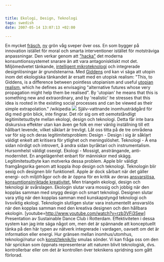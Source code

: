 ```yaml
---


title: Ekologi, Design, Teknologi
tags: swedish
date: 2007-05-14 13:07:13 +02:00

---
```


En mycket [fräsch](http://www.inhabitat.com/ "fräsch"), [ny](http://pruned.blogspot.com/ "ny") grön våg sveper över oss. En som bygger på innovation istället för moral och smarta interventioner istället för motsträviga anpassningar. Den verkar genom att ["hacka"](2007-04-19-tva-recensioner.html) det moderna konsumtionssystemet snarare än att vara antagonisktiskt mot det. Miljömedvetet tänkande, [intelligent mikroteknologi](http://copyriot.se/2007/05/07/eller-sa-kallar-man-det-radio/ "intelligent mikroteknologi") och integrerade designlösningar är grundstenarna. Med [Giddens](http://en.wikipedia.org/wiki/Anthony_Giddens "Giddens") ord kan vi säga att utopin inom det ekologiska tänkandet är ersatt med en utopisk realism: "This, to Giddens, is a difference between pointless utopianism and useful [utopian realism](http://en.wikipedia.org/w/index.php?title=Utopian_realism&action=edit "Utopian realism"), which he defines as envisaging "alternative futures whose very propagation might help them be realised". By 'utopian' he means that this is something new and extraordinary, and by 'realistic' he stresses that this idea is rooted in the existing social processes and can be viewed as their simple extrapolation." /wikipedia [![](http://www.inhabitat.com/wp-content/uploads/miele-cultivate-exploded-view.jpg)](http://www.embryo.ie/miele/) Själv-vattnande inomhusträdgård för dig med grön blick, inte fingrar. Det rör sig om ett oemotståndligt legitimitetsutbyte mellan ekologi, design och teknologi. Detta får inte bara diskursiva effekter utan kan även ge folk en mer vänlig inställning till ett hållbart levende, vilket såklart är trevligt. Låt oss titta på de tre områdena var för sig och deras legitimitetsproblem: Design - Design i sig är såklart väldigt enkelt att kritisera för ytlighet och meningslöshet. Teknologi - Å ena sidan nördigt och introvert, å andra sidan byråktari och instrumentalism. Hursomhelst väldigt osexigt. Ekologi - Mossigt, ansträngande, anti-modernitet. En angelägenhet enbart för människor med skägg. Legitimitetsutbyte kan motverka dessa problem. Apple blir väldigt framgångsrika genom att koppla ihop design och teknologi. Teknologin blir sexig och designen blir funktionell. Apple är dock sårbart när det gäller energi- och miljöfrågor och de är öppna för en kritik av deras [ansvarslösa, konsumtionsinriktade kreativitet.](2007-04-25-blev-intervjuad-av-en-bekants-bekant.html) Men triangeln ekologi, design och teknologi är svårslagen. Ekologin slutar vara mossig och jobbig när den kopplas samman med snygg design och smart teknologi. Designen slutar vara ytlig när den kopplas samman med kunskapstyngd teknologi och livsviktig ekologi. Teknologin slutligen slutar vara instumentellt ansvarslös när den kopplas samman med den kreativa designen och den hållbara ekologin. [youtube=http://www.youtube.com/watch?v=rzb3VFi3Sew] Presentation av Sustainable Dance Club i Rotterdam. Effektiviteten i dessa system kan jag inte säga något om, men det är spännande att konceptuellt tänka på den här typen av nätverk integrerade i vardagen, oavsett om det är information eller energi. Hur gränsen mellan inomhus/utomhus, teknologi/natur och [konst/teknik/liv](http://www.piratbyran.org/valborg/ "konst/teknik/liv") smulas sönder. Vi kan fråga oss om den här sprickan som öppnats representerar att naturen blivit teknologisk, dvs. kontrollerbar eller om det är kontrollen över teknikens spridning som gått förlorad.
